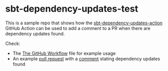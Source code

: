 # sbt-dependency-updates-test

This is a sample repo that shows how the [sbt-dependency-updates-action](https://github.com/UpSync-Dev/sbt-dependency-updates-action) GitHub Action can be used to add a comment to a PR when there are dependency updates found. 

Check:
* The [The GitHub Workflow](#) file for example usage
* An example [pull request](#) with a [comment](#) stating dependency updates found